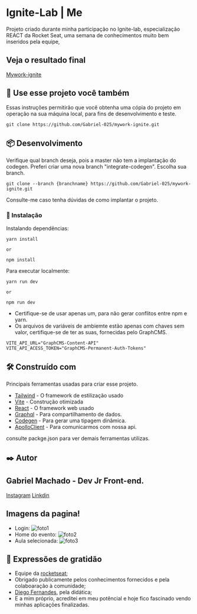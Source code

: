 # Ignite-Lab | Me

Projeto criado durante minha participação no Ignite-lab, especialização REACT da Rocket Seat, uma semana de conhecimentos muito bem inseridos pela equipe,

## Veja o resultado final

[Mywork-ignite](https://mywork-ignite.vercel.app/)


## 🚀 Use esse projeto você também

Essas instruções permitirão que você obtenha uma cópia do projeto em operação na sua máquina local, para fins de desenvolvimento e teste.

```
git clone https://github.com/Gabriel-025/mywork-ignite.git
```
## 📦 Desenvolvimento

Verifique qual branch deseja, pois a master não tem a implantação do codegen. Preferi criar uma nova branch "integrate-codegen".
Escolha sua branch.

```
git clone --branch {branchname} https://github.com/Gabriel-025/mywork-ignite.git
```


Consulte-me caso tenha dúvidas de como implantar o projeto.

### 🔧 Instalação

Instalando dependências:

```
yarn install

or

npm install
```

Para executar localmente:

```
yarn run dev

or

npm run dev
```

- Certifique-se de usar apenas um, para não gerar conflitos entre npm e yarn.
- Os arquivos de variáveis de ambiemte estão apenas com chaves sem valor, certifique-se de ter as suas, fornecidas pelo GraphCMS.

```
VITE_API_URL="GraphCMS-Content-API"
VITE_API_ACESS_TOKEN="GraphCMS-Permanent-Auth-Tokens"
```



## 🛠️ Construído com

Principais ferramentas usadas para criar esse projeto.

- [Tailwind](https://tailwindcss.com/) - O framework de estilização usado
- [Vite](https://vitejs.dev/) - Construção otimizada
- [React](https://reactjs.org/) - O framework web usado
- [Graphql](https://graphql.org/) - Para compartilhamento de dados.
- [Codegen](https://www.graphql-code-generator.com/) - Para gerar uma tipagem dinâmica.
- [ApolloClient](https://www.apollographql.com/docs/react/) - Para comunicarmos com nossa api.

consulte packge.json para ver demais ferramentas utilizas.

## ✒️ Autor

## Gabriel Machado - Dev Jr Front-end. 

[Instagram](https://www.linkedin.com/in/gabriel-machado-962015209/)
[Linkdin](https://www.linkedin.com/in/gabriel-machado-962015209/)

##  Imagens da pagina!
- Login:
![foto1](https://user-images.githubusercontent.com/78861515/175834069-935ca4ce-b9e4-47a9-813e-f80792949f8d.png)
- Home do evento:
![foto2](https://user-images.githubusercontent.com/78861515/175834120-90038d39-2d67-4641-8cd9-8601182c4190.png)
- Aula selecionada:
![foto3](https://user-images.githubusercontent.com/78861515/175834172-818aa4db-f64b-404c-b8c5-6f791257f47b.png)


## 🎁 Expressões de gratidão

- Equipe da [rocketseat](https://www.rocketseat.com.br/);
- Obrigado publicamente pelos conhecimentos fornecidos e pela colaboaração à comunidade;
- [Diego Fernandes](https://github.com/diego3g), pela didática;
- E a mim próprio, acreditei em meu potêncial e hoje fico fascinado vendo minhas aplicações finalizadas.
